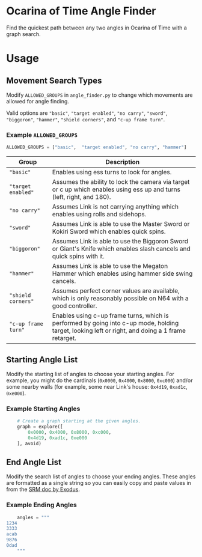 # Ocarina of Time Angle Finder 
Find the quickest path between any two angles in Ocarina of Time with a graph search.

# Usage

## Movement Search Types
Modify `ALLOWED_GROUPS` in `angle_finder.py` to change which movements are allowed for angle finding. 

Valid options are `"basic"`, `"target enabled"`, `"no carry"`, `"sword"`, `"biggoron"`, `"hammer"`, `"shield corners"`, and `"c-up frame turn"`.

### Example `ALLOWED_GROUPS`
```py
ALLOWED_GROUPS = ["basic",  "target enabled", "no carry", "hammer"]
```

| Group                | Description |
| -----------          | ----------- |
|`"basic"`             | Enables using ess turns to look for angles.
|`"target enabled"`    | Assumes the ability to lock the camera via target or c up which enables using ess up and turns (left, right, and 180).
|`"no carry"`          | Assumes Link is not carrying anything which enables using rolls and sidehops.
|`"sword"`             | Assumes Link is able to use the Master Sword or Kokiri Sword which enables quick spins. 
|`"biggoron"`          | Assumes Link is able to use the Biggoron Sword or Giant's Knife which enables slash cancels and quick spins with it.
|`"hammer"`            | Assumes Link is able to use the Megaton Hammer which enables using hammer side swing cancels.
|`"shield corners"`    | Assumes perfect corner values are available, which is only reasonably possible on N64 with a good controller.
|`"c-up frame turn"`   | Enables using c-up frame turns, which is performed by going into c-up mode, holding target, looking left or right, and doing a 1 frame retarget.

## Starting Angle List
Modify the starting list of angles to choose your starting angles. For example, you might do the cardinals (`0x0000`, `0x4000`, `0x8000`, `0xc000`) and/or some nearby walls (for example, some near Link's house: `0x4d19`, `0xad1c`, `0xe000`).
 ### Example Starting Angles
```py
    # Create a graph starting at the given angles.
    graph = explore([
        0x0000, 0x4000, 0x8000, 0xc000,
        0x4d19, 0xad1c, 0xe000
    ], avoid)
```
## End Angle List
Modify the search list of angles to choose your ending angles. These angles are formatted as a single string so you can easily copy and paste values in from the [SRM doc by Exodus](https://docs.google.com/spreadsheets/d/1SLJzamokLb7wDOaJh5x8DsxmMBy9oIYawyDN3dAWppw/edit#gid=2107229112). 
### Example Ending Angles
```py
    angles = """
1234
3333
acab
9876
0dad
    """
```
